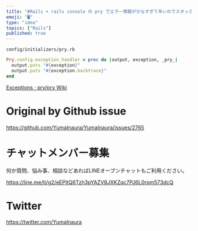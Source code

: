 ```yaml
---
title: "#Rails + rails console の pry でエラー情報が少なすぎて辛いのでスタックトレースを表示する様にする設定例"
emoji: "🖥"
type: "idea"
topics: ["Rails"]
published: true
---
```


`config/initializers/pry.rb`

```rb
Pry.config.exception_handler = proc do |output, exception, _pry_|
  output.puts "#{exception}"
  output.puts "#{exception.backtrace}"
end
```

[Exceptions · pry/pry Wiki](https://github.com/pry/pry/wiki/Exceptions#Exception_handler)

# Original by Github issue

https://github.com/YumaInaura/YumaInaura/issues/2765








<!-- Update From Qiita API -->

# チャットメンバー募集


何か質問、悩み事、相談などあればLINEオープンチャットもご利用ください。

https://line.me/ti/g2/eEPltQ6Tzh3pYAZV8JXKZqc7PJ6L0rpm573dcQ





# Twitter


https://twitter.com/YumaInaura


<!-- Update From Qiita API -->


